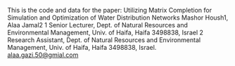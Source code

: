 This is the code and data for the paper:
Utilizing Matrix Completion for Simulation and Optimization of Water Distribution Networks
Mashor Housh1, Alaa Jamal2
1 Senior Lecturer, Dept. of Natural Resources and Environmental Management, Univ. of Haifa, Haifa 3498838, Israel
2 Research Assistant, Dept. of Natural Resources and Environmental Management, Univ. of Haifa, Haifa 3498838, Israel. alaa.gazi.50@gmial.com
